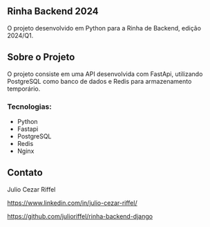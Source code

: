 ## Rinha Backend 2024

O projeto desenvolvido em Python para a Rinha de Backend, edição 2024/Q1.

## Sobre o Projeto

O projeto consiste em uma API desenvolvida com FastApi, utilizando PostgreSQL como banco de dados e Redis para armazenamento temporário.

### Tecnologias:

- Python 
- Fastapi
- PostgreSQL
- Redis
- Nginx


## Contato

Julio Cezar Riffel

https://www.linkedin.com/in/julio-cezar-riffel/

https://github.com/julioriffel/rinha-backend-django
